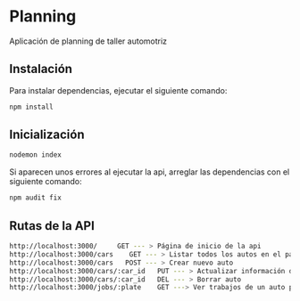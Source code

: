 # Planning
Aplicación de planning de taller automotriz

## Instalación

Para instalar dependencias, ejecutar el siguiente comando:

```bash
npm install
```

## Inicialización

```bash
nodemon index
```

Si aparecen unos errores al ejecutar la api, arreglar las dependencias con el siguiente comando:

```bash
npm audit fix 
```



## Rutas de la API


```bash
http://localhost:3000/     GET --- > Página de inicio de la api
http://localhost:3000/cars    GET --- > Listar todos los autos en el patio
http://localhost:3000/cars   POST --- > Crear nuevo auto
http://localhost:3000/cars/:car_id   PUT --- > Actualizar información de auto
http://localhost:3000/cars/:car_id   DEL --- > Borrar auto
http://localhost:3000/jobs/:plate    GET ---> Ver trabajos de un auto por la placa

```
